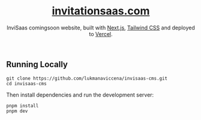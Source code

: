 <div align="center">
    <a href="https://invitationsaas.com/"><h1 align="center">invitationsaas.com</h1></a>

InviSaas comingsoon website, built with [Next.js](https://nextjs.org/), [Tailwind CSS](https://tailwindcss.com/) and deployed to [Vercel](https://vercel.com/).

</div>

<br/>

## Running Locally

```sh-session
git clone https://github.com/lukmanaviccena/invisaas-cms.git
cd invisaas-cms
```

Then install dependencies and run the development server:

```sh-session
pnpm install
pnpm dev
```
